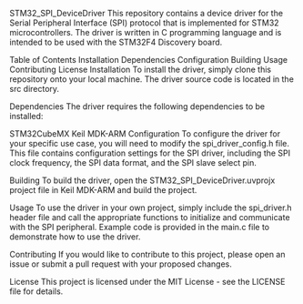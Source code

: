 STM32_SPI_DeviceDriver
This repository contains a device driver for the Serial Peripheral Interface (SPI) protocol that is implemented for STM32 microcontrollers. The driver is written in C programming language and is intended to be used with the STM32F4 Discovery board.

Table of Contents
Installation
Dependencies
Configuration
Building
Usage
Contributing
License
Installation
To install the driver, simply clone this repository onto your local machine. The driver source code is located in the src directory.

Dependencies
The driver requires the following dependencies to be installed:

STM32CubeMX
Keil MDK-ARM
Configuration
To configure the driver for your specific use case, you will need to modify the spi_driver_config.h file. This file contains configuration settings for the SPI driver, including the SPI clock frequency, the SPI data format, and the SPI slave select pin.

Building
To build the driver, open the STM32_SPI_DeviceDriver.uvprojx project file in Keil MDK-ARM and build the project.

Usage
To use the driver in your own project, simply include the spi_driver.h header file and call the appropriate functions to initialize and communicate with the SPI peripheral. Example code is provided in the main.c file to demonstrate how to use the driver.

Contributing
If you would like to contribute to this project, please open an issue or submit a pull request with your proposed changes.

License
This project is licensed under the MIT License - see the LICENSE file for details.
